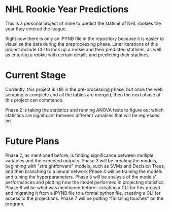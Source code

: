 # NHL Rookie Year Predictions
This is a personal project of mine to predict the statline of NHL rookies the year they entered the league.

Right now there is only an iPYNB file in the repository because it is easier to visualize the data during the preprocessing phase. Later iterations of this project include CLI to look up a rookie and their predicted statlines, as well as entering a rookie with certain details and predicting their statlines.

# Current Stage
Currently, this project is still in the pre-processing phase, but once the web scraping is complete and all the tables are merged, then the next phase of this project can commence. 

Phase 2 is taking the statistics and running ANOVA tests to figure out which statistics are significant between different variables that will be regressed on

# Future Plans
Phase 2, as mentioned before, is finding significance between mutliple variables and the expected outputs.
Phase 3 will be creating the models, beginning with "straightforward" models, such as SVMs and Decision Trees, and then branching to a neural network
Phase 4 will be training the models and tuning the hyperparameters.
Phase 5 will be analysis of the models' performances and plotting how the model performed in projecting statistics
Phase 6 wil be what was mentioned before--creating a CLI for this project and migrating it from a iPYNB file to a formal python file, creating a CLI for access to the projections.
Phase 7 will be putting "finishing touches" on the program.
